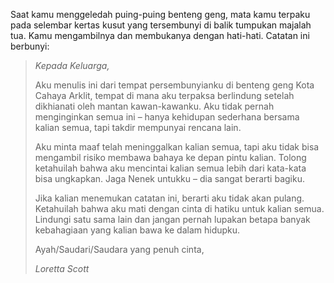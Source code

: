 Saat kamu menggeledah puing-puing benteng geng, mata kamu terpaku pada selembar kertas kusut yang tersembunyi di balik tumpukan majalah tua. Kamu mengambilnya dan membukanya dengan hati-hati. Catatan ini berbunyi:

> _Kepada Keluarga,_
>
> Aku menulis ini dari tempat persembunyianku di benteng geng Kota Cahaya Arklit, tempat di mana aku terpaksa berlindung setelah dikhianati oleh mantan kawan-kawanku. Aku tidak pernah menginginkan semua ini – hanya kehidupan sederhana bersama kalian semua, tapi takdir mempunyai rencana lain.
>
> Aku minta maaf telah meninggalkan kalian semua, tapi aku tidak bisa mengambil risiko membawa bahaya ke depan pintu kalian. Tolong ketahuilah bahwa aku mencintai kalian semua lebih dari kata-kata bisa ungkapkan. Jaga Nenek untukku – dia sangat berarti bagiku.
>
> Jika kalian menemukan catatan ini, berarti aku tidak akan pulang. Ketahuilah bahwa aku mati dengan cinta di hatiku untuk kalian semua. Lindungi satu sama lain dan jangan pernah lupakan betapa banyak kebahagiaan yang kalian bawa ke dalam hidupku.
>
> Ayah/Saudari/Saudara yang penuh cinta,
>
> _Loretta Scott_
